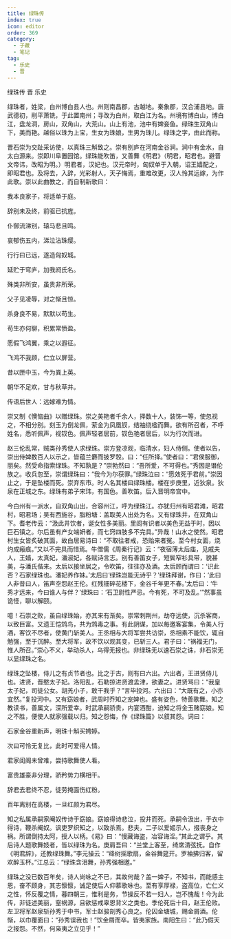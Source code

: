 ```yaml
---
title: 绿珠传
index: true
icon: editor
order: 369
category:
  - 子藏
  - 笔记
tag:
  - 乐史
  - 晋
---
```


绿珠传 晋 乐史  

绿珠者，姓梁，白州博白县人也。州则南昌郡，古越地。秦象郡，汉合浦县地。唐武德初，削平萧铣，于此置南州；寻改为白州，取白江为名。州境有博白山，博白江，盘龙洞，房山，双角山，大荒山。山上有池，池中有婢妾鱼。绿珠生双角山下，美而艳。越俗以珠为上宝，生女为珠娘，生男为珠儿。绿珠之字，由此而称。  

晋石崇为交趾采访使，以真珠三斛致之。崇有别庐在河南金谷涧。涧中有金水，自太白源来。崇即川阜置园馆。绿珠能吹笛，又善舞《明君》（明君，昭君也。避晋文帝讳，改昭为明。）明君者，汉妃也。汉元帝时，匈奴单于入朝，诏王嫱配之，即昭君也。及将去，入辞，光彩射人，天子悔焉，重难改更，汉人怜其远嫁，为作此歌。崇以此曲教之，而自制新歌曰：  

我本良家子，将适单于庭。  

辞别未及终，前驱已抗旌。  

仆御流涕别，辕马悲且鸣。  

哀郁伤五内，涕泣沾珠缨。  

行行曰已远，遂造匈奴城。  

延贮于穹庐，加我阏氏名。  

殊类非所安，虽贵非所荣。  

父子见凌辱，对之惭且惊。  

杀身良不易，默默以苟生。  

苟生亦何聊，积累常愤盈。  

愿假飞鸿翼，乘之以遐征。  

飞鸿不我顾，伫立以屏营。  

昔以匣中玉，今为粪上英。  

朝华不足欢，甘与秋草并。  

传语后世人：远嫁难为情。  

崇又制《懊恼曲》以赠绿珠。崇之美艳者千余人，择数十人，装饰一等，使忽视之，不相分别。刻玉为倒龙佩，萦金为凤凰钗，结袖绕楹而舞。欲有所召者，不呼姓名，悉听佩声，视钗色。佩声轻者居前，钗色艳者居后，以为行次而进。  

赵三伦乱常，贼类孙秀使人求绿珠。崇方登凉观，临清水，妇人侍侧。使者以告，崇出侍婢数百人以示之，皆蕴兰麝而披罗彀。曰：“任所择。”使者曰：“君侯服御，丽矣。然受命指索绿珠。不知孰是？”崇勃然曰：“吾所爱，不可得也。”秀因是谮伦族之。收兵忽至，崇谓绿珠曰：“我今为尔获罪。”绿珠泣曰：“愿效死于君前。”崇因止之，于是坠楼而死。崇弃东市。时人名其楼曰绿珠楼。楼在步庚里，近狄泉。狄泉在正城之东。绿珠有弟子宋玮，有国色。善吹笛。后入晋明帝宫中。  

今白州有一派水，自双角山出，合容州江，呼为绿珠江。亦犹归州有昭君滩，昭君村，昭君场；吴有西施谷，脂粉塘：盖取美人出处为名。又有绿珠井，在双角山下。耆老传云：“汲此井饮者，诞女性多美丽。里闾有识者以美色无益于时，因以巨石镇之。尔后虽有产女端妍者，而七窍四肢多不完具。”异哉！山水之使然。昭君村生女皆炙破其面，故白居易诗曰：“不取往者戒，恐贻来者冤。至今村女面，烧灼成瘢痕。”又以不完具而惜焉。牛僧儒《周秦行记》云：“夜宿薄太后庙，见戚夫人，王嫱，太真妃，潘淑妃，各赋诗言志。别有善笛女子，短鬓窄衫具带，貌甚美，与潘氏偕来。太后以接坐居之，令吹笛，往往亦及酒。太后顾而谓曰：‘识此否？石家绿珠也。潘妃养作妹。’太后曰‘绿珠岂能无诗乎？’绿珠拜谢，作曰：‘此曰人非昔曰人，笛声空怨赵王伦。红残钿碎花楼下，金谷千年更不春。’太后曰：‘牛秀才远来，今曰谁人与伴？’绿珠曰：‘石卫尉性严忌。今有死，不可及乱。’”然事虽诡怪，聊以解颐。  

噫！石崇之败，虽自绿珠始，亦其来有渐矣。崇常刺荆州，劫夺远使，沉杀客商，以致巨富。又遗王恺鸩鸟，共为鸩毒之事。有此阴谋，加以每邀客宴集，令美人行酒，客饮不尽者，使黄门斩美人。王丞相与大将军尝共访崇，丞相素不能饮，辄自勉强，至于沉醉。至大将军，故不饮以观其变，已斩三人。君子曰：“祸福无门，惟人所召。”崇心不义，举动杀人，乌得无报也。非绿珠无以速石崇之诛，非石崇无以显绿珠之名。  

绿珠之坠楼，侍儿之有贞节者也。比之于古，则有曰六出。六出者，王进贤侍儿也。进贤，晋愍太子妃。洛阳乱，石勒掠进贤渡孟津，欲妻之。进贤骂曰：“我皇太子妃，司徒公女。胡羌小子，敢干我乎？”言毕投河。六出曰：“大既有之，小亦宜然。”复投河中。又有窈娘者，武周时乔知之宠婢也。盛有姿色，特善歌舞。知之教读书，善属文，深所爱幸。时武承嗣骄贵，内宴酒酣，迫知之将金玉赌窈娘。知之不胜，便使人就家强载以归。知之怨悔，作《绿珠篇》以叙其怨。词曰：  

石家金谷重新声，明珠十斛买娉婷。  

次曰可怜无复比，此时可爱得人情。  

君家闺阁未曾难，尝持歌舞使人看。  

富贵雄豪非分理，骄矜势力横相干。  

辞君去君终不忍，徒劳掩面伤红粉。  

百年离别在高楼，一旦红颜为君尽。  

知之私属承嗣家阉奴传诗于窈娘。窈娘得诗悲泣，投井而死。承嗣令汲出，于衣中得诗，鞭杀阉奴。讽吏罗织知之，以致杀焉。悲夫，二子以爱姬示人，掇丧身之祸。所谓倒持太阿，授人以柄。《易》曰：“慢藏诲盗，冶容诲淫。”其此之谓乎。其后诗人题歌舞妓者，皆以绿珠为名。庚肩吾曰：“兰堂上客至，绮席清弦抚。自作《明君辞》，还教绿珠舞。”李元操云：“绛树摇歌扇，金谷舞筵开。罗袖拂归客，留欢醉玉杯。”江总云：“绿珠含泪舞，孙秀强相邀。”  

绿珠之没已数百年矣，诗人尚咏之不已，其故何哉？盖一婢子，不知书，而能感主恩，奋不顾身，其志懔懔，诚足使后人仰慕歌咏也。至有享厚禄，盗高位，亡仁义之性，怀反覆之情，暮四朝三，惟利是务，节操反不若一妇人，岂不愧哉！今为此传，非徒述美丽，窒祸源，且欲惩戒辜恩背义之类也。季伦死后十曰，赵王伦败。左卫将军赵泉斩孙秀于中书，军士赵骏剖秀心良之。伦囚金塘城，赐金屑酒。伦惭，以巾覆面曰：“孙秀误我也！”饮金屑而卒。皆夷家族。南阳生曰：“此乃假天之报怨。不然，何枭夷之立见乎！”  
